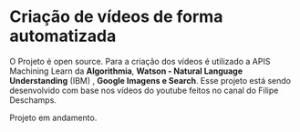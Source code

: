 # Criação de vídeos de forma automatizada
O Projeto é open source. Para a criação dos vídeos é utilizado a APIS Machining Learn da **Algorithmia**, **Watson - Natural Language Understanding** (IBM) , **Google Imagens e Search**. Esse projeto está sendo desenvolvido com base nos vídeos do youtube feitos no canal do Filipe Deschamps.

Projeto em andamento.

